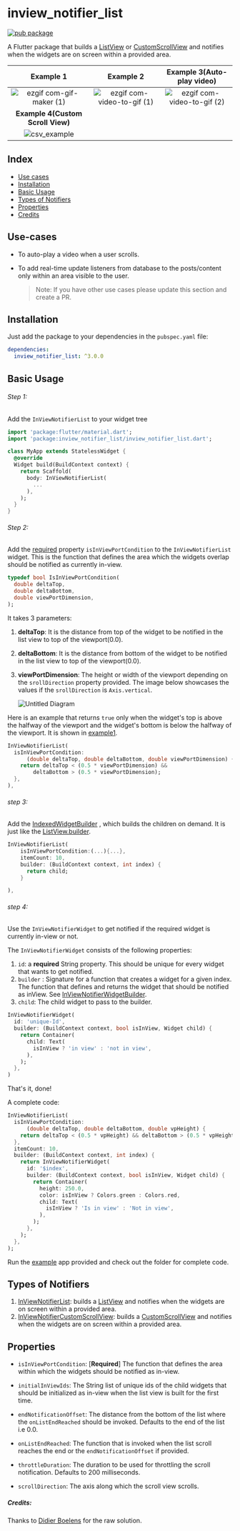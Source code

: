 # **inview_notifier_list**

[![pub package](https://img.shields.io/badge/pub-v3.0.0-blue)](https://pub.dev/packages/inview_notifier_list)

A Flutter package that builds a [ListView](https://api.flutter.dev/flutter/widgets/ListView-class.html) or [CustomScrollView](https://api.flutter.dev/flutter/widgets/CustomScrollView-class.html) and notifies when the widgets are on screen within a provided area.

|                                                            Example 1                                                             |                                                              Example 2                                                              |                                                     Example 3(Auto-play video)                                                      |
| :------------------------------------------------------------------------------------------------------------------------------: | :---------------------------------------------------------------------------------------------------------------------------------: | :---------------------------------------------------------------------------------------------------------------------------------: |
| ![ezgif com-gif-maker (1)](https://user-images.githubusercontent.com/31307345/59602739-2f022d00-9125-11e9-84ef-19a33f8bd782.gif) | ![ezgif com-video-to-gif (1)](https://user-images.githubusercontent.com/31307345/59602740-2f022d00-9125-11e9-8ee6-044e44f6048f.gif) | ![ezgif com-video-to-gif (2)](https://user-images.githubusercontent.com/31307345/59602744-2f9ac380-9125-11e9-8a8f-7e68bdc27c16.gif) |
|                                                **Example 4(Custom Scroll View)**                                                 |                                                                                                                                     |                                                                                                                                     |
|       ![csv_example](https://user-images.githubusercontent.com/31307345/78342587-22b56680-75b7-11ea-8f6e-22a8f378546d.gif)       |                                                                                                                                     |                                                                                                                                     |

## Index

- [Use cases](https://github.com/rvamsikrishna/inview_notifier_list#use-cases)
- [Installation](https://github.com/rvamsikrishna/inview_notifier_list#installation)
- [Basic Usage](https://github.com/rvamsikrishna/inview_notifier_list#basic-usage)
- [Types of Notifiers](https://github.com/rvamsikrishna/inview_notifier_list#types-of-notifiers)
- [Properties](https://github.com/rvamsikrishna/inview_notifier_list#properties)
- [Credits](https://github.com/rvamsikrishna/inview_notifier_list#credits)

## Use-cases

- To auto-play a video when a user scrolls.

- To add real-time update listeners from database to the posts/content only within an area visible to the user.

  > Note: If you have other use cases please update this section and create a PR.

## Installation

Just add the package to your dependencies in the `pubspec.yaml` file:

```yaml
dependencies:
  inview_notifier_list: ^3.0.0
```

## Basic Usage

###### Step 1:

Add the `InViewNotifierList` to your widget tree

```dart
import 'package:flutter/material.dart';
import 'package:inview_notifier_list/inview_notifier_list.dart';

class MyApp extends StatelessWidget {
  @override
  Widget build(BuildContext context) {
    return Scaffold(
      body: InViewNotifierList(
		...
      ),
    );
  }
}

```

###### Step 2:

Add the [required](https://api.flutter.dev/flutter/meta/required-constant.html) property `isInViewPortCondition` to the `InViewNotifierList` widget. This is the function that defines the area which the widgets overlap should be notified as currently in-view.

```dart
typedef bool IsInViewPortCondition(
  double deltaTop,
  double deltaBottom,
  double viewPortDimension,
);

```

It takes 3 parameters:

1. **deltaTop**: It is the distance from top of the widget to be notified in the list view to top of the viewport(0.0).

2. **deltaBottom**: It is the distance from bottom of the widget to be notified in the list view to top of the viewport(0.0).

3. **viewPortDimension**: The height or width of the viewport depending on the `srollDirection` property provided. The image below showcases the values if the `srollDirection` is `Axis.vertical`.

   ![Untitled Diagram](https://user-images.githubusercontent.com/31307345/59606620-3c241980-912f-11e9-8c63-3029661c76ac.jpg)

Here is an example that returns `true` only when the widget's top is above the halfway of the viewport and the widget's bottom is below the halfway of the viewport. It is shown in [example1](https://github.com/rvamsikrishna/inview_notifier_list/blob/master/example/lib/my_list.dart#L24).

```dart
InViewNotifierList(
  isInViewPortCondition:
      (double deltaTop, double deltaBottom, double viewPortDimension) {
    return deltaTop < (0.5 * viewPortDimension) &&
        deltaBottom > (0.5 * viewPortDimension);
  },
),

```

###### step 3:

Add the [IndexedWidgetBuilder](https://api.flutter.dev/flutter/widgets/IndexedWidgetBuilder.html) , which builds the children on demand. It is just like the [ListView.builder](https://api.flutter.dev/flutter/widgets/ListView/ListView.builder.html).

```dart
InViewNotifierList(
    isInViewPortCondition:(...){...},
    itemCount: 10,
    builder: (BuildContext context, int index) {
      return child;
    }

),
```

###### step 4:

Use the `InViewNotifierWidget` to get notified if the required widget is currently in-view or not.

The `InViewNotifierWidget` consists of the following properties:

1. `id`: a **required** String property. This should be unique for every widget that wants to get notified.
2. `builder` : Signature for a function that creates a widget for a given index. The function that defines and returns the widget that should be notified as inView. See [InViewNotifierWidgetBuilder](https://pub.dev/documentation/inview_notifier_list/latest/inview_notifier_list/InViewNotifierWidgetBuilder.html).
3. `child`: The child widget to pass to the builder.

```dart
InViewNotifierWidget(
  id: 'unique-Id',
  builder: (BuildContext context, bool isInView, Widget child) {
    return Container(
      child: Text(
        isInView ? 'in view' : 'not in view',
      ),
    );
  },
)
```

That's it, done!

A complete code:

```dart
InViewNotifierList(
  isInViewPortCondition:
      (double deltaTop, double deltaBottom, double vpHeight) {
    return deltaTop < (0.5 * vpHeight) && deltaBottom > (0.5 * vpHeight);
  },
  itemCount: 10,
  builder: (BuildContext context, int index) {
    return InViewNotifierWidget(
      id: '$index',
      builder: (BuildContext context, bool isInView, Widget child) {
        return Container(
          height: 250.0,
          color: isInView ? Colors.green : Colors.red,
          child: Text(
            isInView ? 'Is in view' : 'Not in view',
          ),
        );
      },
    );
  },
);

```

Run the [example](https://github.com/rvamsikrishna/inview_notifier_list/tree/master/example) app provided and check out the folder for complete code.

## Types of Notifiers

1. [InViewNotifierList](https://pub.dev/documentation/inview_notifier_list/latest/inview_notifier_list/InViewNotifierList-class.html): builds a [ListView](https://api.flutter.dev/flutter/widgets/ListView-class.html) and notifies when the widgets are on screen within a provided area.
2. [InViewNotifierCustomScrollView](https://pub.dev/documentation/inview_notifier_list/latest/inview_notifier_list/InViewNotifierCustomScrollView-class.html): builds a [CustomScrollView](https://api.flutter.dev/flutter/widgets/CustomScrollView-class.html) and notifies when the widgets are on screen within a provided area.

## Properties

- `isInViewPortCondition`: [**Required**] The function that defines the area within which the widgets should be notified as in-view.

- `initialInViewIds`: The String list of unique ids of the child widgets that should be initialized as in-view when the list view is built for the first time.

- `endNotificationOffset`: The distance from the bottom of the list where the `onListEndReached` should be invoked. Defaults to the end of the list i.e 0.0.

- `onListEndReached`: The function that is invoked when the list scroll reaches the end or the `endNotificationOffset` if provided.

- `throttleDuration`: The duration to be used for throttling the scroll notification. Defaults to 200 milliseconds.

- `scrollDirection`: The axis along which the scroll view scrolls.

##### Credits:

Thanks to [Didier Boelens](https://www.didierboelens.com/) for the raw solution.
